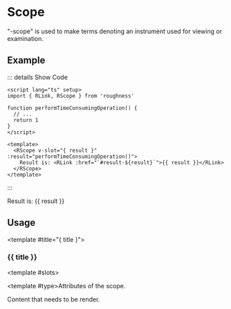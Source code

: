 <script lang="ts" setup>
import { RLink, RScope } from 'roughness'

function performTimeConsumingOperation() {
  return 1
}
</script>

# Scope

"-scope" is used to make terms denoting an instrument used for viewing or examination.

## Example

::: details Show Code

```vue
<script lang="ts" setup>
import { RLink, RScope } from 'roughness'

function performTimeConsumingOperation() {
  // ...
  return 1
}
</script>

<template>
  <RScope v-slot="{ result }" :result="performTimeConsumingOperation()">
    Result is: <RLink :href="`#result-${result}`">{{ result }}</RLink>
  </RScope>
</template>
```

:::

<RScope v-slot="{ result }" :result="performTimeConsumingOperation()">
  Result is: <RLink :href="`#result-${result}`">{{ result }}</RLink>
</RScope>

## Usage

<RUsage file="src/scope/index.ts" slots>

  <template #title="{ title }">

  ### {{ title }}

  </template>

  <template #slots>

  <RSlot name="default">

  <template #type>Attributes of the scope.</template>

  Content that needs to be render.

  </RSlot>

  </template>

</RUsage>
